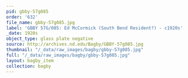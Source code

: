 ```yaml
---
pid: gbby-57g085
order: '632'
file_name: gbby-57g085.jpg
label: 'GBBY 57G/085: Ed McCormick (South Bend Resident?) - c1920s'
_date: 1920s
object_type: glass plate negative
source: http://archives.nd.edu/Bagby/GBBY-57g085.jpg
thumbnail: "/_data/raw_images/bagby/gbby-57g085.jpg"
full: "/_data/raw_images/bagby/gbby-57g085.jpg"
layout: bagby_item
collection: bagby
---
```

